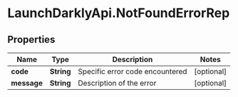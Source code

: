 # LaunchDarklyApi.NotFoundErrorRep

## Properties

Name | Type | Description | Notes
------------ | ------------- | ------------- | -------------
**code** | **String** | Specific error code encountered | [optional] 
**message** | **String** | Description of the error | [optional] 


